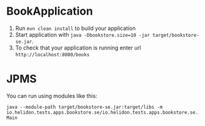 # BookApplication

1. Run `mvn clean install` to build your application
2. Start application with `java -Dbookstore.size=10 -jar target/bookstore-se.jar`.
3. To check that your application is running enter url `http://localhost:8080/books`

# JPMS

You can run using modules like this:

`java --module-path target/bookstore-se.jar:target/libs -m io.helidon.tests.apps.bookstore.se/io.helidon.tests.apps.bookstore.se.Main`
